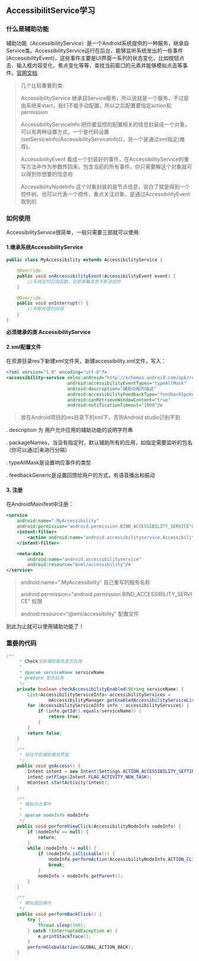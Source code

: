 ## AccessibilitService学习
### 什么是辅助功能
辅助功能（AccessibilityService）是一个Android系统提供的一种服务，继承自Service类。AccessibilityService运行在后台，能够监听系统发出的一些事件(AccessibilityEvent)，这些事件主要是UI界面一系列的状态变化，比如按钮点击、输入框内容变化、焦点变化等等，查找当前窗口的元素并能够模拟点击等事件。[官网文档](https://developer.android.com/guide/topics/ui/accessibility/services)

>几个比较重要的类:
>
>AccessibilityService 
>继承自Service服务，所以说就是一个服务，不过是由系统来start，我们不能手动配置，所以之后配置要指定action和permission
>
>AccessibilityServiceInfo 
>把你要监控的配置相关的信息封装成一个对象，可以有两种设置方式，一个是代码设置(setServiceInfo(AccessibilityServiceInfo))，另一个是通过xml指定(推荐)。
>
>AccessibilityEvent 
>看成一个封装好的事件，在AccessibilityService的重写方法中作为参数传回来，包含当前的所有事件，你只需要解这个对象就可以得到你想要的信息啦
>
>AccessibilityNodeInfo 
这个对象封装的是节点信息，说白了就是得到一个控件树，也可以代表一个控件，重点关注对象，是通过AccessibilityEvent取到的


### 如何使用
AccessibilityService很简单，一般只需要三部就可以使用:
#### 1.继承系统AccessibilityService
```java
public class MyAccessibility extends AccessibilityService {

    @Override
    public void onAccessibilityEvent(AccessibilityEvent event) {
        //系统定时回调函数，会把屏幕信息不断送给你
    }

    @Override
    public void onInterrupt() {
    	//中断处理的回调
    }
}
```
**必须继承的类 AccessibilityService**
#### 2.xml配置文件
在资源目录res下新建xml文件夹，新建accessibility.xml文件，写入：
```xml
<?xml version="1.0" encoding="utf-8"?>
<accessibility-service xmlns:android="http://schemas.android.com/apk/res/android"
                       android:accessibilityEventTypes="typeAllMask"
                       android:description="辅助功能的描述"
                       android:accessibilityFeedbackType="feedbackSpoken"
                       android:canRetrieveWindowContent="true"
                       android:notificationTimeout="1000"/>
```
>放在Android项目的res目录下的xml下，否则Android studio识别不到

  .  description 为 用户允许应用的辅助功能的说明字符串
  
  .  packageNames，当没有指定时，默认辅助所有的应用，如指定需要监听的包名（你可以通过|来进行分隔）
  
  .  typeAllMask是设置响应事件的类型
  
  .  feedbackGeneric是设置回馈给用户的方式，有语音播出和振动


#### 3. 注册
在AndroidMainifest中注册：
```xml
<service
    android:name=".MyAccessibility"
    android:permission="android.permission.BIND_ACCESSIBILITY_SERVICE">
    <intent-filter>
        <action android:name="android.accessibilityservice.AccessibilityService"/>
    </intent-filter>

    <meta-data
        android:name="android.accessibilityservice"
        android:resource="@xml/accessibility"/>
</service>
```
> android:name=".MyAccessibility" 自己重写的服务名称
> 
> android:permission="android.permission.BIND_ACCESSIBILITY_SERVICE" 权限
>
>android:resource="@xml/accessibility" 配置文件

到此为止就可以使用辅助功能了！

### 重要的代码

```java
/**
     * Check当前辅助服务是否启用
     *
     * @param serviceName serviceName
     * @return 是否启用
     */
    private boolean checkAccessibilityEnabled(String serviceName) {
        List<AccessibilityServiceInfo> accessibilityServices =
                mAccessibilityManager.getEnabledAccessibilityServiceList(AccessibilityServiceInfo.FEEDBACK_GENERIC);
        for (AccessibilityServiceInfo info : accessibilityServices) {
            if (info.getId().equals(serviceName)) {
                return true;
            }
        }
        return false;
    }

    /**
     * 前往开启辅助服务界面
     */
    public void goAccess() {
        Intent intent = new Intent(Settings.ACTION_ACCESSIBILITY_SETTINGS);
        intent.setFlags(Intent.FLAG_ACTIVITY_NEW_TASK);
        mContext.startActivity(intent);
    }

    /**
     * 模拟点击事件
     *
     * @param nodeInfo nodeInfo
     */
    public void performViewClick(AccessibilityNodeInfo nodeInfo) {
        if (nodeInfo == null) {
            return;
        }
        while (nodeInfo != null) {
            if (nodeInfo.isClickable()) {
                nodeInfo.performAction(AccessibilityNodeInfo.ACTION_CLICK);
                break;
            }
            nodeInfo = nodeInfo.getParent();
        }
    }

    /**
     * 模拟返回操作
     */
    public void performBackClick() {
        try {
            Thread.sleep(500);
        } catch (InterruptedException e) {
            e.printStackTrace();
        }
        performGlobalAction(GLOBAL_ACTION_BACK);
    }
```



